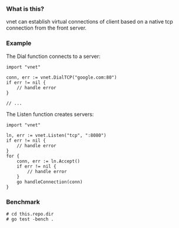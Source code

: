 

### What is this?
vnet can establish virtual connections of client based on a native tcp connection from the front server.  


### Example

The Dial function connects to a server:
```golang
import "vnet"

conn, err := vnet.DialTCP("google.com:80")
if err != nil {
	// handle error
}

// ...
```

The Listen function creates servers:
```golang
import "vnet"

ln, err := vnet.Listen("tcp", ":8080")
if err != nil {
	// handle error
}
for {
	conn, err := ln.Accept()
	if err != nil {
		// handle error
	}
	go handleConnection(conn)
}
```


### Benchmark

```shell
# cd this.repo.dir
# go test -bench .
```